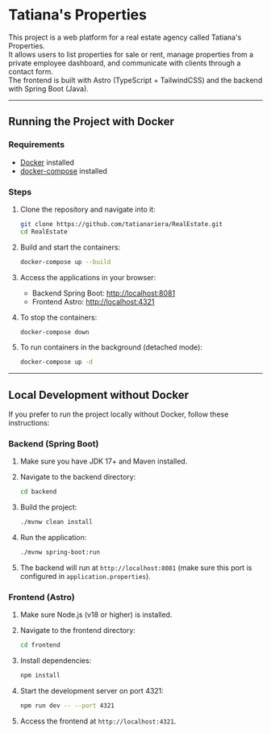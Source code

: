 # Tatiana's Properties

This project is a web platform for a real estate agency called Tatiana's Properties.  
It allows users to list properties for sale or rent, manage properties from a private employee dashboard, and communicate with clients through a contact form.  
The frontend is built with Astro (TypeScript + TailwindCSS) and the backend with Spring Boot (Java).

---

## Running the Project with Docker

### Requirements

- [Docker](https://docs.docker.com/get-docker/) installed  
- [docker-compose](https://docs.docker.com/compose/install/) installed  

### Steps

1. Clone the repository and navigate into it:

    ```bash
    git clone https://github.com/tatianariera/RealEstate.git
    cd RealEstate
    ```

2. Build and start the containers:

    ```bash
    docker-compose up --build
    ```

3. Access the applications in your browser:

    - Backend Spring Boot: [http://localhost:8081](http://localhost:8081)  
    - Frontend Astro: [http://localhost:4321](http://localhost:4321)  

4. To stop the containers:

    ```bash
    docker-compose down
    ```

5. To run containers in the background (detached mode):

    ```bash
    docker-compose up -d
    ```

---

## Local Development without Docker

If you prefer to run the project locally without Docker, follow these instructions:

### Backend (Spring Boot)

1. Make sure you have JDK 17+ and Maven installed.  
2. Navigate to the backend directory:

    ```bash
    cd backend
    ```

3. Build the project:

    ```bash
    ./mvnw clean install
    ```

4. Run the application:

    ```bash
    ./mvnw spring-boot:run
    ```

5. The backend will run at `http://localhost:8081` (make sure this port is configured in `application.properties`).

### Frontend (Astro)

1. Make sure Node.js (v18 or higher) is installed.  
2. Navigate to the frontend directory:

    ```bash
    cd frontend
    ```

3. Install dependencies:

    ```bash
    npm install
    ```

4. Start the development server on port 4321:

    ```bash
    npm run dev -- --port 4321
    ```

5. Access the frontend at `http://localhost:4321`.
